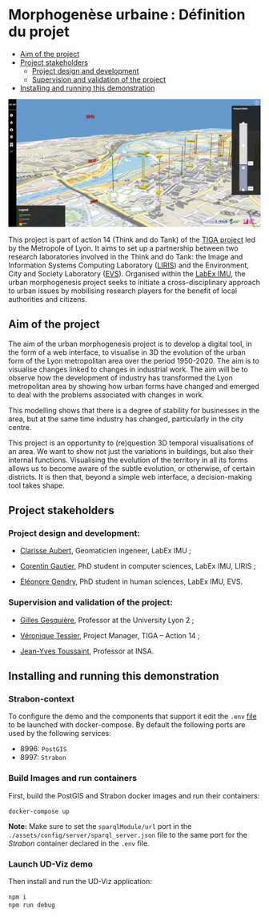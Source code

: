 
# Morphogenèse urbaine : Définition du projet 

* [Aim of the project](#aim-of-the-project)
* [Project stakeholders]()
  * [Project design and development]()
  * [Supervision and validation of the project]()
* [Installing and running this demonstration]()

![image](./img/exampleCreation.png)

This project is part of action 14 (Think and do Tank) of the [TIGA project](https://www.tank-ssi.org/) led by the Metropole of Lyon. It aims to set up a partnership between two research laboratories involved in the Think and do Tank: the Image and Information Systems Computing Laboratory ([LIRIS](https://liris.cnrs.fr/)) and the Environment, City and Society Laboratory ([EVS](https://umr5600.cnrs.fr/fr/accueil/)). Organised within the [LabEx IMU](https://imu.universite-lyon.fr/), the urban morphogenesis project seeks to initiate a cross-disciplinary approach to urban issues by mobilising research players for the benefit of local authorities and citizens.  

## Aim of the project  

The aim of the urban morphogenesis project is to develop a digital tool, in the form of a web interface, to visualise in 3D the evolution of the urban form of the Lyon metropolitan area over the period 1950-2020. The aim is to visualise changes linked to changes in industrial work. The aim will be to observe how the development of industry has transformed the Lyon metropolitan area by showing how urban forms have changed and emerged to deal with the problems associated with changes in work.  

This modelling shows that there is a degree of stability for businesses in the area, but at the same time industry has changed, particularly in the city centre.    

This project is an opportunity to (re)question 3D temporal visualisations of an area. We want to show not just the variations in buildings, but also their internal functions. Visualising the evolution of the territory in all its forms allows us to become aware of the subtle evolution, or otherwise, of certain districts. It is then that, beyond a simple web interface, a decision-making tool takes shape. 

## Project stakeholders 
### Project design and development: 

 - [Clarisse Aubert](https://imu.universite-lyon.fr/clarisse-aubert--290503.kjsp?RH=1671099790039), Geomaticien ingeneer, LabEx IMU ; 

 - [Corentin Gautier](https://corentingaut.github.io/), PhD student in computer sciences, LabEx IMU, LIRIS ; 

 - [Éléonore Gendry](https://fr.linkedin.com/in/eleonore-gendry), PhD student in human sciences, LabEx IMU, EVS. 

### Supervision and validation of the project: 

- [Gilles Gesquière](https://liris.cnrs.fr/page-membre/gilles-gesquiere), Professor at the University Lyon 2 ; 

- [Véronique Tessier](https://imu.universite-lyon.fr/veronique-teissier--283505.kjsp?RH=1671099790039), Project Manager, TIGA – Action 14 ; 

- [Jean-Yves Toussaint](https://fr.linkedin.com/in/jean-yves-toussaint-268029b6), Professor at INSA. 

## Installing and running this demonstration
### Strabon-context
To configure the demo and the components that support it edit the `.env` [file](./.env) to be launched with docker-compose. By default the following ports are used by the following services:
- 8996: `PostGIS`
- 8997: `Strabon`

### Build Images and run containers
First, build the PostGIS and Strabon docker images and run their containers:
```
docker-compose up
```

**Note:** Make sure to set the `sparqlModule/url` port in the `./assets/config/server/sparql_server.json` file to the same port for the _Strabon_ container declared in the `.env` file.

### Launch UD-Viz demo
Then install and run the UD-Viz application:
```
npm i
npm run debug
```

